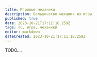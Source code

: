 ```yaml
---
title: Игровые механики
description: Большинство механик из игры
published: true
date: 2023-10-21T17:11:18.259Z
tags: ru, игра, механики
editor: markdown
dateCreated: 2023-10-21T17:11:18.259Z
---
```


TODO....